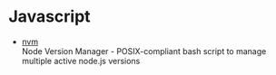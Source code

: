 # Javascript

- [nvm](https://github.com/nvm-sh/nvm)
  <br/>Node Version Manager - POSIX-compliant bash script to manage multiple active node.js versions